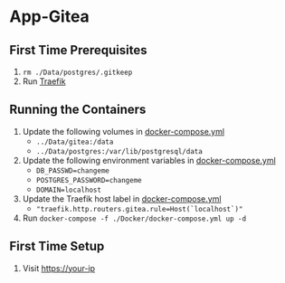 # App-Gitea

## First Time Prerequisites

1. `rm ./Data/postgres/.gitkeep`
2. Run [Traefik](https://github.com/HackingServerHomelab/App-Traefik)

## Running the Containers

1. Update the following volumes in [docker-compose.yml](./Docker/docker-compose.yml)
    * `../Data/gitea:/data`
    * `../Data/postgres:/var/lib/postgresql/data`
2. Update the following environment variables in [docker-compose.yml](./Docker/docker-compose.yml)
    * `DB_PASSWD=changeme`
    * `POSTGRES_PASSWORD=changeme`
    * `DOMAIN=localhost`
3. Update the Traefik host label in [docker-compose.yml](./Docker/docker-compose.yml)
    * ``"traefik.http.routers.gitea.rule=Host(`localhost`)"``
4. Run `docker-compose -f ./Docker/docker-compose.yml up -d`

## First Time Setup

1. Visit <https://your-ip>
